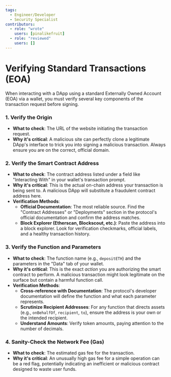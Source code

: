 ```yaml
---
tags:
  - Engineer/Developer
  - Security Specialist
contributors:
  - role: "wrote"
    users: [pinalikefruit]
  - role: "reviewed"
    users: [] 
---
```


# Verifying Standard Transactions (EOA)

When interacting with a DApp using a standard Externally Owned Account (EOA) via a wallet, you must verify several key components of the transaction request before signing.

### 1. Verify the Origin

- **What to check**: The URL of the website initiating the transaction request.
- **Why it's critical**: A malicious site can perfectly clone a legitimate DApp's interface to trick you into signing a malicious transaction. Always ensure you are on the correct, official domain.

### 2. Verify the Smart Contract Address

- **What to check**: The contract address listed under a field like "Interacting With" in your wallet's transaction prompt.
- **Why it's critical**: This is the actual on-chain address your transaction is being sent to. A malicious DApp will substitute a fraudulent contract address here.
- **Verification Methods**:
    - **Official Documentation**: The most reliable source. Find the "Contract Addresses" or "Deployments" section in the protocol's official documentation and confirm the address matches.
    - **Block Explorer (Etherscan, Blockscout, etc.)**: Paste the address into a block explorer. Look for verification checkmarks, official labels, and a healthy transaction history.

### 3. Verify the Function and Parameters

- **What to check**: The function name (e.g., `depositETH`) and the parameters in the "Data" tab of your wallet.
- **Why it's critical**: This is the exact *action* you are authorizing the smart contract to perform. A malicious transaction might look legitimate on the surface but contain a harmful function call.
- **Verification Methods**:
    - **Cross-reference with Documentation**: The protocol's developer documentation will define the function and what each parameter represents.
    - **Scrutinize Recipient Addresses**: For any function that directs assets (e.g., `onBehalfOf`, `recipient`, `to`), ensure the address is your own or the intended recipient.
    - **Understand Amounts**: Verify token amounts, paying attention to the number of decimals.

### 4. Sanity-Check the Network Fee (Gas)

- **What to check**: The estimated gas fee for the transaction.
- **Why it's critical**: An unusually high gas fee for a simple operation can be a red flag, potentially indicating an inefficient or malicious contract designed to waste user funds.

